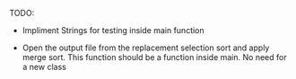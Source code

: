 TODO:

* Impliment Strings for testing inside main function

* Open the output file from the replacement selection sort and apply merge sort. This function should be a function inside main. No need for a new class

